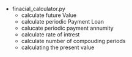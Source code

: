- finacial_calculator.py
  - calculate future Value
  - calculate periodic Payment Loan
  - calucate periodic payment annumity
  - calculate rate of intrest
  - calculate number of compouding periods
  - calculating the present value
